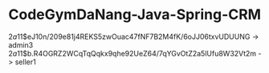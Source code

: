 # CodeGymDaNang-Java-Spring-CRM
<insert tableName="user">
			<column name="user_name" value="admin3"></column>
			<column name="pass_word" value="$2a$11$eJ10n/209e81j4REKS5zwOuac47fNF7B2M4fK/6oJJ06txvUDUUNG"></column>
		</insert>
		<insert tableName="user">
			<column name="user_name" value="seller1"></column>
			<column name="pass_word" value="$2a$11$b.R4OGRZ2WCqTqQqkx9qhe92UeZ64/7qYGvOtZ2a5lUfu8W32Vt2m"></column>
</insert>

$2a$11$eJ10n/209e81j4REKS5zwOuac47fNF7B2M4fK/6oJJ06txvUDUUNG -> admin3
$2a$11$b.R4OGRZ2WCqTqQqkx9qhe92UeZ64/7qYGvOtZ2a5lUfu8W32Vt2m -> seller1
